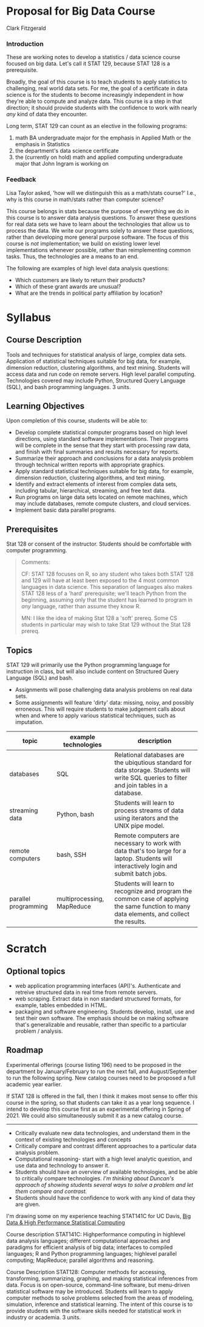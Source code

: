 # Proposal for Big Data Course

Clark Fitzgerald

### Introduction

These are working notes to develop a statistics / data science course focused on big data.
Let's call it STAT 129, because STAT 128 is a prerequisite.

Broadly, the goal of this course is to teach students to apply statistics to challenging, real world data sets.
For me, the goal of a certificate in data science is for the students to become increasingly independent in how they're able to compute and analyze data. 
This course is a step in that direction; it should provide students with the confidence to work with nearly _any_ kind of data they encounter.

Long term, STAT 129 can count as an elective in the following programs:

1. math BA undergraduate major for the emphasis in Applied Math or the emphasis in Statistics
1. the department's data science certificate
2. the (currently on hold) math and applied computing undergraduate major that John Ingram is working on

### Feedback

Lisa Taylor asked, 'how will we distinguish this as a math/stats course?'
I.e., why is this course in math/stats rather than computer science?

This course belongs in stats because the purpose of everything we do in this course is to answer data analysis questions.
To answer these questions for real data sets we have to learn about the technologies that allow us to process the data.
We write our programs solely to answer these questions, rather than developing more general purpose software.
The focus of this course is _not_ implementation; we build on existing lower level implementations whenever possible, rather than reimplementing common tasks.
Thus, the technologies are a means to an end.

The following are examples of high level data analysis questions:

- Which customers are likely to return their products?
- Which of these grant awards are unusual?
- What are the trends in political party affiliation by location?


# Syllabus

## Course Description

Tools and techniques for statistical analysis of large, complex data sets.
Application of statistical techniques suitable for big data, for example, dimension reduction, clustering algorithms, and text mining.
Students will access data and run code on remote servers.
High level parallel computing.
Technologies covered may include Python, Structured Query Language (SQL), and bash programming languages.
3 units.


## Learning Objectives

Upon completion of this course, students will be able to:

- Develop complete statistical computer programs based on high level directions, using standard software implementations.
    Their programs will be complete in the sense that they start with processing raw data, and finish with final summaries and results necessary for reports.
- Summarize their approach and conclusions for a data analysis problem through technical written reports with appropriate graphics.
- Apply standard statistical techniques suitable for big data, for example, dimension reduction, clustering algorithms, and text mining.
- Identify and extract elements of interest from complex data sets, including tabular, hierarchical, streaming, and free text data.
- Run programs on large data sets located on remote machines, which may include databases, remote compute clusters, and cloud services.
- Implement basic data parallel programs.


## Prerequisites

Stat 128 or consent of the instructor.
Students should be comfortable with computer programming.

> Comments:
>
> CF: STAT 128 focuses on R, so any student who takes both STAT 128 and 129 will have at least been exposed to the 4 most common languages in data science.
> This separation of languages also makes STAT 128 less of a 'hard' prerequisite; we'll teach Python from the beginning, assuming only that the student has learned to program in _any_ language, rather than assume they know R.
>
> MN: I like the idea of making Stat 128 a 'soft' prereq.  Some CS students in particular may wish to take Stat 129 without the Stat 128 prereq.


## Topics

STAT 129 will primarily use the Python programming language for instruction in class, but will also include content on Structured Query Language (SQL) and bash.

- Assignments will pose challenging data analysis problems on real data sets.
- Some assignments will feature 'dirty' data: missing, noisy, and possibly erroneous.
  This will require students to make judgement calls about when and where to apply various statistical techniques, such as imputation.


topic   |   example technologies    |   description
------- | ----              |   ----
databases    | SQL     | Relational databases are the ubiqutious standard for data storage. Students will write SQL queries to filter and join tables in a database.
streaming data  | Python, bash  | Students will learn to process streams of data using iterators and the UNIX pipe model.
remote computers    | bash, SSH     | Remote computers are necessary to work with data that's too large for a laptop. Students will interactively login and submit batch jobs. 
parallel programming    | multiprocessing, MapReduce    | Students will learn to recognize and program the common case of applying the same function to many data elements, and collect the results.


# Scratch


## Optional topics

- web application programming interfaces (API)'s.
    Authenticate and retreive structured data in real time from remote servers.
- web scraping.
    Extract data in non standard structured formats, for example, tables embedded in HTML.
- packaging and software engineering.
    Students develop, install, use and test their own software.
    The emphasis should be on making software that's generalizable and reusable, rather than specific to a particular problem / analysis.



## Roadmap

Experimental offerings (course listing 196) need to be proposed in the department by January/February to run the next fall, and August/September to run the following spring.
New catalog courses need to be proposed a full academic year earlier.

If STAT 128 is offered in the fall, then I think it makes most sense to offer this course in the spring, so that students can take it as a year long sequence.
I intend to develop this course first as an experimental offering in Spring of 2021.
We could also simultaneously submit it as a new catalog course.


----

- Critically evaluate new data technologies, and understand them in the context of existing technologies and concepts
- Critically compare and contrast different approaches to a particular data analysis problem.
- Computational reasoning- start with a high level analytic question, and use data and technology to answer it.
- Students should have an overview of available technologies, and be able to critically compare technologies.
    _I'm thinking about Duncan's approach of showing students several ways to solve a problem and let them compare and contrast._
- Students should have the confidence to work with any kind of data they are given.


I'm drawing some on my experience teaching STAT141C for UC Davis, [Big Data & High Performance Statistical Computing](https://github.com/clarkfitzg/sta141c-winter19)

Course description STAT141C:
High­performance computing in high­level data analysis languages;
different computational approaches and paradigms for efficient analysis of big data;
interfaces to compiled languages; R and Python programming languages;
high­level parallel computing; MapReduce; parallel algorithms and reasoning.

Course Description STAT128: 
Computer methods for accessing, transforming, summarizing, graphing, and making statistical inferences from data.
Focus is on open-source, command-line software, but menu-driven statistical software may be introduced.
Students will learn to apply computer methods to solve problems selected from the areas of modeling, simulation, inference and statistical learning.
The intent of this course is to provide students with the software skills needed for statistical work in industry or academia.
3 units.


